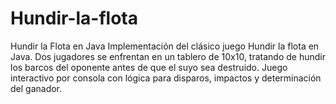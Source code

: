 # Hundir-la-flota
Hundir la Flota en Java Implementación del clásico juego Hundir la flota en Java. Dos jugadores se enfrentan en un tablero de 10x10, tratando de hundir los barcos del oponente antes de que el suyo sea destruido. Juego interactivo por consola con lógica para disparos, impactos y determinación del ganador.
